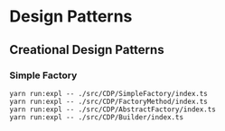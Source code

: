 # Design Patterns

## Creational Design Patterns

### Simple Factory

```
yarn run:expl -- ./src/CDP/SimpleFactory/index.ts
yarn run:expl -- ./src/CDP/FactoryMethod/index.ts
yarn run:expl -- ./src/CDP/AbstractFactory/index.ts
yarn run:expl -- ./src/CDP/Builder/index.ts
```
